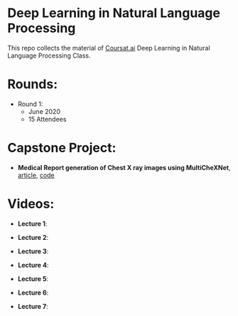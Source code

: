 
# Deep Learning in Natural Language Processing

This repo collects the material of [Coursat.ai](http://coursatai.s3-website-us-east-1.amazonaws.com/) Deep Learning in Natural Language Processing Class.

# Rounds:
- Round 1: 
  - June 2020
  - 15 Attendees
 
 # Capstone Project: 
 - __Medical Report generation of Chest X ray images using MultiCheXNet__, [article](https://www.linkedin.com/pulse/medical-report-generation-chest-x-ray-images-using-el-sallab-phd/), [code](https://github.com/coursat-ai/MultiCheXNet)


# Videos:
- __Lecture 1__: 

- __Lecture 2__: 
- __Lecture 3__:  

- __Lecture 4__: 

- __Lecture 5__: 

- __Lecture 6__: 

- __Lecture 7__: 
